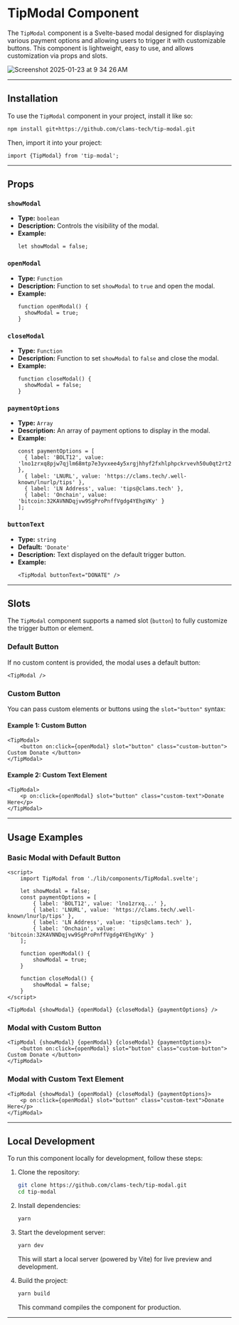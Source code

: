 # TipModal Component

The `TipModal` component is a Svelte-based modal designed for displaying various payment options and allowing users to trigger it with customizable buttons. This component is lightweight, easy to use, and allows customization via props and slots.

![Screenshot 2025-01-23 at 9 34 26 AM](https://github.com/user-attachments/assets/a50c1fdf-e279-4588-99df-d862dde792a5)

---

## Installation

To use the `TipModal` component in your project, install it like so:

```bash
npm install git+https://github.com/clams-tech/tip-modal.git
```

Then, import it into your project:

```svelte
import {TipModal} from 'tip-modal';
```

---

## Props

### `showModal`

- **Type:** `boolean`
- **Description:** Controls the visibility of the modal.
- **Example:**
  ```svelte
  let showModal = false;
  ```

### `openModal`

- **Type:** `Function`
- **Description:** Function to set `showModal` to `true` and open the modal.
- **Example:**
  ```svelte
  function openModal() {
    showModal = true;
  }
  ```

### `closeModal`

- **Type:** `Function`
- **Description:** Function to set `showModal` to `false` and close the modal.
- **Example:**
  ```svelte
  function closeModal() {
    showModal = false;
  }
  ```

### `paymentOptions`

- **Type:** `Array`
- **Description:** An array of payment options to display in the modal.
- **Example:**
  ```svelte
  const paymentOptions = [
    { label: 'BOLT12', value: 'lno1zrxq8pjw7qjlm68mtp7e3yvxee4y5xrgjhhyf2fxhlphpckrvevh50u0qt2rt2xr6uuj7cfce48c5cr8sa2dqp2nkumkuztlq840mpjj95anvqsrh809gs052xe9reyna6v2djjv4p7k0leqy9uhthm8tpvvppphlmfsqvcdy9947hanvmq9mssn970apemvm7hjhg54qfdahgq2t5rwzca27ksjcz7lwn8xyl9qet4lmd4zjq8ucy4gq0cjem6q47gcl8a4f9lcr0qajukk809lnu7az9wupm0vz6ljh3ajgqqspdlvl6crzaxz9ueuu5h9as269y' },
    { label: 'LNURL', value: 'https://clams.tech/.well-known/lnurlp/tips' },
    { label: 'LN Address', value: 'tips@clams.tech' },
    { label: 'Onchain', value: 'bitcoin:32KAVNNDqjvw9SgProPnffVgdg4YEhgVKy' }
  ];
  ```

### `buttonText`

- **Type:** `string`
- **Default:** `'Donate'`
- **Description:** Text displayed on the default trigger button.
- **Example:**
  ```svelte
  <TipModal buttonText="DONATE" />
  ```

---

## Slots

The `TipModal` component supports a named slot (`button`) to fully customize the trigger button or element.

### Default Button

If no custom content is provided, the modal uses a default button:

```svelte
<TipModal />
```

### Custom Button

You can pass custom elements or buttons using the `slot="button"` syntax:

#### Example 1: Custom Button

```svelte
<TipModal>
	<button on:click={openModal} slot="button" class="custom-button"> Custom Donate </button>
</TipModal>
```

#### Example 2: Custom Text Element

```svelte
<TipModal>
	<p on:click={openModal} slot="button" class="custom-text">Donate Here</p>
</TipModal>
```

---

## Usage Examples

### Basic Modal with Default Button

```svelte
<script>
	import TipModal from './lib/components/TipModal.svelte';

	let showModal = false;
	const paymentOptions = [
		{ label: 'BOLT12', value: 'lno1zrxq...' },
		{ label: 'LNURL', value: 'https://clams.tech/.well-known/lnurlp/tips' },
		{ label: 'LN Address', value: 'tips@clams.tech' },
		{ label: 'Onchain', value: 'bitcoin:32KAVNNDqjvw9SgProPnffVgdg4YEhgVKy' }
	];

	function openModal() {
		showModal = true;
	}

	function closeModal() {
		showModal = false;
	}
</script>

<TipModal {showModal} {openModal} {closeModal} {paymentOptions} />
```

### Modal with Custom Button

```svelte
<TipModal {showModal} {openModal} {closeModal} {paymentOptions}>
	<button on:click={openModal} slot="button" class="custom-button"> Custom Donate </button>
</TipModal>
```

### Modal with Custom Text Element

```svelte
<TipModal {showModal} {openModal} {closeModal} {paymentOptions}>
	<p on:click={openModal} slot="button" class="custom-text">Donate Here</p>
</TipModal>
```

---

## Local Development

To run this component locally for development, follow these steps:

1. Clone the repository:

   ```bash
   git clone https://github.com/clams-tech/tip-modal.git
   cd tip-modal
   ```

2. Install dependencies:

   ```bash
   yarn
   ```

3. Start the development server:

   ```bash
   yarn dev
   ```

   This will start a local server (powered by Vite) for live preview and development.

4. Build the project:

   ```bash
   yarn build
   ```

   This command compiles the component for production.

---
